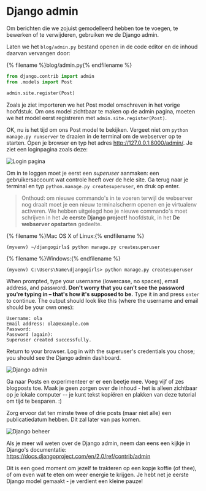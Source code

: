 # Django admin

Om berichten die we zojuist gemodelleerd hebben toe te voegen, te bewerken of te verwijderen, gebruiken we de Django admin.

Laten we het `blog/admin.py` bestand openen in de code editor en de inhoud daarvan vervangen door:

{% filename %}blog/admin.py{% endfilename %}

```python
from django.contrib import admin
from .models import Post

admin.site.register(Post)
```

Zoals je ziet importeren we het Post model omschreven in het vorige hoofdstuk. Om ons model zichtbaar te maken op de admin pagina, moeten we het model eerst registreren met `admin.site.register(Post)`.

OK, nu is het tijd om ons Post model te bekijken. Vergeet niet om `python manage.py runserver` te draaien in de terminal om de webserver op te starten. Open je browser en typ het adres http://127.0.0.1:8000/admin/. Je ziet een loginpagina zoals deze:

![Login pagina](images/login_page2.png)

Om in te loggen moet je eerst een *superuser* aanmaken: een gebruikersaccount wat controle heeft over de hele site. Ga terug naar je terminal en typ `python.manage.py createsuperuser`, en druk op enter.

> Onthoud: om nieuwe commando's in te voeren terwijl de webserver nog draait moet je een nieuw terminalscherm openen en je virtualenv activeren. We hebben uitgelegd hoe je nieuwe commando's moet schrijven in het **Je eerste Django project!** hoofdstuk, in het **De webserver opstarten** gedeelte.

{% filename %}Mac OS X of Linux:{% endfilename %}

    (myvenv) ~/djangogirls$ python manage.py createsuperuser
    

{% filename %}Windows:{% endfilename %}

    (myvenv) C:\Users\Name\djangogirls> python manage.py createsuperuser
    

When prompted, type your username (lowercase, no spaces), email address, and password. **Don't worry that you can't see the password you're typing in – that's how it's supposed to be.** Type it in and press `enter` to continue. The output should look like this (where the username and email should be your own ones):

    Username: ola
    Email address: ola@example.com
    Password:
    Password (again):
    Superuser created successfully.
    

Return to your browser. Log in with the superuser's credentials you chose; you should see the Django admin dashboard.

![Django admin](images/django_admin3.png)

Ga naar Posts en experimenteer er er een beetje mee. Voeg vijf of zes blogposts toe. Maak je geen zorgen over de inhoud - het is alleen zichtbaar op je lokale computer -- je kunt tekst kopiëren en plakken van deze tutorial om tijd te besparen. :)

Zorg ervoor dat ten minste twee of drie posts (maar niet alle) een publicatiedatum hebben. Dit zal later van pas komen.

![Django beheer](images/edit_post3.png)

Als je meer wil weten over de Django admin, neem dan eens een kijkje in Django's documentatie: https://docs.djangoproject.com/en/2.0/ref/contrib/admin

Dit is een goed moment om jezelf te trakteren op een kopje koffie (of thee), of om even wat te eten om weer energie te krijgen. Je hebt net je eerste Django model gemaakt - je verdient een kleine pauze!